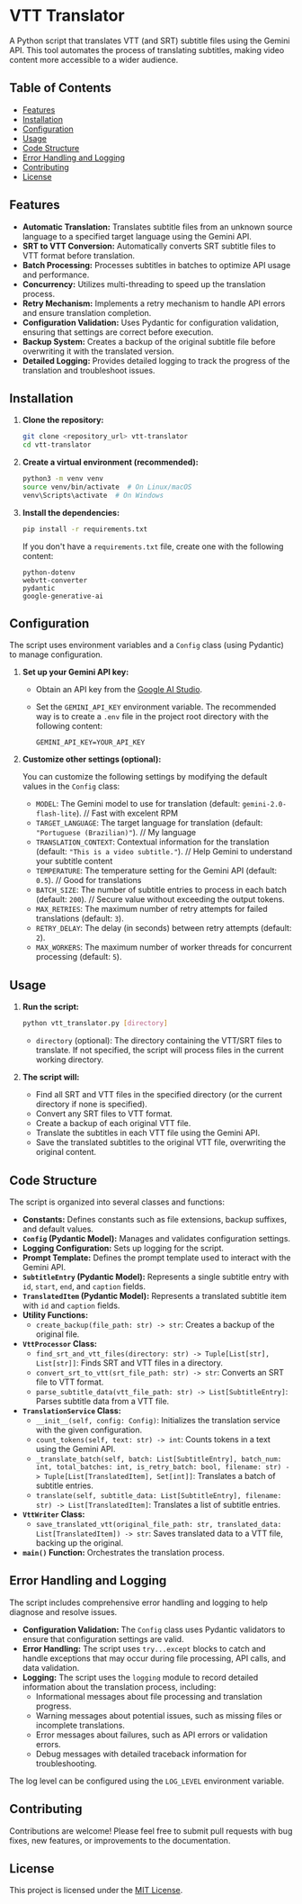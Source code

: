 # VTT Translator

A Python script that translates VTT (and SRT) subtitle files using the Gemini API. This tool automates the process of translating subtitles, making video content more accessible to a wider audience.

## Table of Contents

- [Features](#features)
- [Installation](#installation)
- [Configuration](#configuration)
- [Usage](#usage)
- [Code Structure](#code-structure)
- [Error Handling and Logging](#error-handling-and-logging)
- [Contributing](#contributing)
- [License](#license)

## Features

- **Automatic Translation:** Translates subtitle files from an unknown source language to a specified target language using the Gemini API.
- **SRT to VTT Conversion:** Automatically converts SRT subtitle files to VTT format before translation.
- **Batch Processing:** Processes subtitles in batches to optimize API usage and performance.
- **Concurrency:** Utilizes multi-threading to speed up the translation process.
- **Retry Mechanism:** Implements a retry mechanism to handle API errors and ensure translation completion.
- **Configuration Validation:** Uses Pydantic for configuration validation, ensuring that settings are correct before execution.
- **Backup System:** Creates a backup of the original subtitle file before overwriting it with the translated version.
- **Detailed Logging:** Provides detailed logging to track the progress of the translation and troubleshoot issues.

## Installation

1.  **Clone the repository:**

    ```bash
    git clone <repository_url> vtt-translator
    cd vtt-translator
    ```

2.  **Create a virtual environment (recommended):**

    ```bash
    python3 -m venv venv
    source venv/bin/activate  # On Linux/macOS
    venv\Scripts\activate  # On Windows
    ```

3.  **Install the dependencies:**

    ```bash
    pip install -r requirements.txt
    ```

    If you don't have a `requirements.txt` file, create one with the following content:

    ```
    python-dotenv
    webvtt-converter
    pydantic
    google-generative-ai
    ```

## Configuration

The script uses environment variables and a `Config` class (using Pydantic) to manage configuration.

1.  **Set up your Gemini API key:**

    - Obtain an API key from the [Google AI Studio](https://aistudio.google.com/apikey).
    - Set the `GEMINI_API_KEY` environment variable. The recommended way is to create a `.env` file in the project root directory with the following content:

      ```
      GEMINI_API_KEY=YOUR_API_KEY
      ```

2.  **Customize other settings (optional):**

    You can customize the following settings by modifying the default values in the `Config` class:

    - `MODEL`: The Gemini model to use for translation (default: `gemini-2.0-flash-lite`). // Fast with excelent RPM
    - `TARGET_LANGUAGE`: The target language for translation (default: `"Portuguese (Brazilian)"`). // My language
    - `TRANSLATION_CONTEXT`: Contextual information for the translation (default: `"This is a video subtitle."`). // Help Gemini to understand your subtitle content
    - `TEMPERATURE`: The temperature setting for the Gemini API (default: `0.5`). // Good for translations
    - `BATCH_SIZE`: The number of subtitle entries to process in each batch (default: `200`). // Secure value without exceeding the output tokens.
    - `MAX_RETRIES`: The maximum number of retry attempts for failed translations (default: `3`).
    - `RETRY_DELAY`: The delay (in seconds) between retry attempts (default: `2`).
    - `MAX_WORKERS`: The maximum number of worker threads for concurrent processing (default: `5`).

## Usage

1.  **Run the script:**

    ```bash
    python vtt_translator.py [directory]
    ```

    - `directory` (optional): The directory containing the VTT/SRT files to translate. If not specified, the script will process files in the current working directory.

2.  **The script will:**

    - Find all SRT and VTT files in the specified directory (or the current directory if none is specified).
    - Convert any SRT files to VTT format.
    - Create a backup of each original VTT file.
    - Translate the subtitles in each VTT file using the Gemini API.
    - Save the translated subtitles to the original VTT file, overwriting the original content.

## Code Structure

The script is organized into several classes and functions:

- **Constants:** Defines constants such as file extensions, backup suffixes, and default values.
- **`Config` (Pydantic Model):** Manages and validates configuration settings.
- **Logging Configuration:** Sets up logging for the script.
- **Prompt Template:** Defines the prompt template used to interact with the Gemini API.
- **`SubtitleEntry` (Pydantic Model):** Represents a single subtitle entry with `id`, `start`, `end`, and `caption` fields.
- **`TranslatedItem` (Pydantic Model):** Represents a translated subtitle item with `id` and `caption` fields.
- **Utility Functions:**
  - `create_backup(file_path: str) -> str`: Creates a backup of the original file.
- **`VttProcessor` Class:**
  - `find_srt_and_vtt_files(directory: str) -> Tuple[List[str], List[str]]`: Finds SRT and VTT files in a directory.
  - `convert_srt_to_vtt(srt_file_path: str) -> str`: Converts an SRT file to VTT format.
  - `parse_subtitle_data(vtt_file_path: str) -> List[SubtitleEntry]`: Parses subtitle data from a VTT file.
- **`TranslationService` Class:**
  - `__init__(self, config: Config)`: Initializes the translation service with the given configuration.
  - `count_tokens(self, text: str) -> int`: Counts tokens in a text using the Gemini API.
  - `_translate_batch(self, batch: List[SubtitleEntry], batch_num: int, total_batches: int, is_retry_batch: bool, filename: str) -> Tuple[List[TranslatedItem], Set[int]]`: Translates a batch of subtitle entries.
  - `translate(self, subtitle_data: List[SubtitleEntry], filename: str) -> List[TranslatedItem]`: Translates a list of subtitle entries.
- **`VttWriter` Class:**
  - `save_translated_vtt(original_file_path: str, translated_data: List[TranslatedItem]) -> str`: Saves translated data to a VTT file, backing up the original.
- **`main()` Function:** Orchestrates the translation process.

## Error Handling and Logging

The script includes comprehensive error handling and logging to help diagnose and resolve issues.

- **Configuration Validation:** The `Config` class uses Pydantic validators to ensure that configuration settings are valid.
- **Error Handling:** The script uses `try...except` blocks to catch and handle exceptions that may occur during file processing, API calls, and data validation.
- **Logging:** The script uses the `logging` module to record detailed information about the translation process, including:
  - Informational messages about file processing and translation progress.
  - Warning messages about potential issues, such as missing files or incomplete translations.
  - Error messages about failures, such as API errors or validation errors.
  - Debug messages with detailed traceback information for troubleshooting.

The log level can be configured using the `LOG_LEVEL` environment variable.

## Contributing

Contributions are welcome! Please feel free to submit pull requests with bug fixes, new features, or improvements to the documentation.

## License

This project is licensed under the [MIT License](LICENSE).
